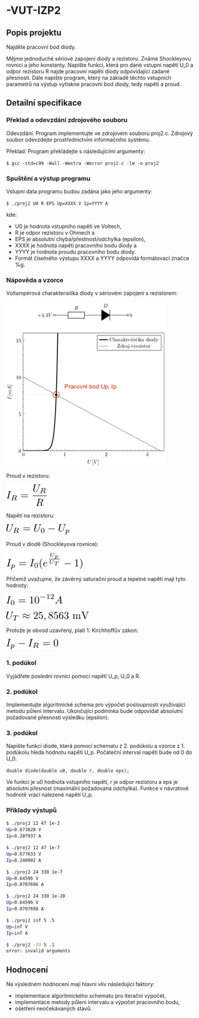 # -VUT-IZP2
## Popis projektu
Najděte pracovní bod diody.

Mějme jednoduché sériové zapojení diody a rezistoru. Známe Shockleyovu rovnici a jeho konstanty. Napište funkci, která pro dané vstupní napětí U_0 a odpor rezistoru R najde pracovní napětí diody odpovídající zadané přesnosti. Dále napište program, který na základě těchto vstupních parametrů na výstup vytiskne pracovní bod diody, tedy napětí a proud.

## Detailní specifikace
### Překlad a odevzdání zdrojového souboru
Odevzdání: Program implementujte ve zdrojovém souboru proj2.c. Zdrojový soubor odevzdejte prostřednictvím informačního systému.

Překlad: Program překládejte s následujícími argumenty:

`$ gcc -std=c99 -Wall -Wextra -Werror proj2.c -lm -o proj2`
### Spuštění a výstup programu
Vstupní data programu budou zadána jako jeho argumenty:

`$ ./proj2 U0 R EPS
Up=XXXX V
Ip=YYYY A`

kde:

- U0 je hodnota vstupního napětí ve Voltech,
- R je odpor rezistoru v Ohmech a
- EPS je absolutní chyba/přestnost/odchylka (epsilon),
- XXXX je hodnota napětí pracovního bodu diody a
- YYYY je hodnota proudu pracovního bodu diody.
- Formát číselného výstupu XXXX a YYYY odpovídá formátovací značce %g.

### Nápověda a vzorce
Voltampérová charakteristika diody v sériovém zapojení s rezistorem:

![Image alt](https://github.com/44sides/-VUT-IZP2/blob/main/img/Vadiody.png)

Proud v rezistoru:

![Image alt](https://github.com/44sides/-VUT-IZP2/blob/main/img/Resistor.png)

Napětí na rezistoru:

![Image alt](https://github.com/44sides/-VUT-IZP2/blob/main/img/Kz2.png)

Proud v diodě (Shockleyova rovnice):

![Image alt](https://github.com/44sides/-VUT-IZP2/blob/main/img/Dioda.png)

Přičemž uvažujme, že závěrný saturační proud a tepelné napětí mají tyto hodnoty:

![Image alt](https://github.com/44sides/-VUT-IZP2/blob/main/img/I0.png)

![Image alt](https://github.com/44sides/-VUT-IZP2/blob/main/img/Ut.png)

Protože je obvod uzavřený, platí 1. Kirchhoffův zákon:

![Image alt](https://github.com/44sides/-VUT-IZP2/blob/main/img/Kz1.png)

### 1. podúkol
Vyjádřete poslední rovnici pomocí napětí U_p, U_0 a R.

### 2. podúkol
Implementujte algoritmické schema pro výpočet posloupnosti využívající metodu půlení intervalu. Ukončující podmínka bude odpovídat absolutní požadované přesnosti výsledku (epsilon).

### 3. podúkol
Napište funkci diode, která pomocí schematu z 2. podúkolu a vzorce z 1. podúkolu hledá hodnotu napětí U_p. Počáteční interval napětí bude od 0 do U_0.

`double diode(double u0, double r, double eps);`

Ve funkci je u0 hodnota vstupního napětí, r je odpor rezistoru a eps je absolutní přesnost (maximální požadovaná odchylka). Funkce v návratové hodnotě vrací nalezené napětí U_p.

### Příklady výstupů
```sh
$ ./proj2 12 47 1e-2
Up=0.673828 V
Ip=0.207937 A
```

```sh
$ ./proj2 12 47 1e-7
Up=0.677633 V
Ip=0.240902 A
```

```sh
$ ./proj2 24 330 1e-7
Up=0.64596 V
Ip=0.0707696 A
```

```sh
$ ./proj2 24 330 1e-20
Up=0.64596 V
Ip=0.0707698 A
```

```sh
$ ./proj2 inf 5 .5
Up=inf V
Ip=inf A
```

```sh
$ ./proj2 -33 5 .1
error: invalid arguments
```
## Hodnocení
Na výsledném hodnocení mají hlavní vliv následující faktory:

- implementace algoritmického schematu pro iterační výpočet,
- implementace metody půlení intervalu a výpočet pracovního bodu,
- ošetření neočekávaných stavů.
